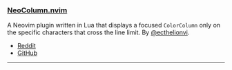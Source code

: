 <h3 id="new-NeoColumn.nvim">
  <a href="#new-NeoColumn.nvim">
    <span class="icon-text">
      <span class="icon">
        <i class="fa-solid fa-book"></i>
      </span>
    </span>
    <span>NeoColumn.nvim</span>
  </a>
</h3>

A Neovim plugin written in Lua that displays a focused `ColorColumn` only on the specific characters that cross the line 
limit. By [@ecthelionvi](https://github.com/ecthelionvi).

- [Reddit](https://www.reddit.com/r/neovim/comments/124zhvt/neocolumnnvim_a_focused_colorcolumn_plugin/)
- [GitHub](https://github.com/ecthelionvi/NeoColumn.nvim)

---
